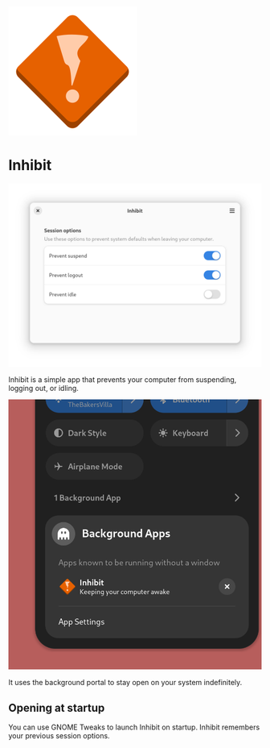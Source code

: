 ![logo with stylized exclamation point](data/icons/hicolor/scalable/apps/io.ewlsh.Inhibit.svg)

# Inhibit

![](media/window.png)

Inhibit is a simple app that prevents your computer from suspending, logging out, or idling.

![](media/background-apps.png)

It uses the background portal to stay open on your system indefinitely.

## Opening at startup

You can use GNOME Tweaks to launch Inhibit on startup. Inhibit remembers your previous session options.